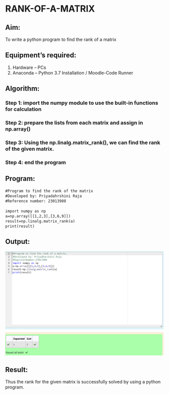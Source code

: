 # RANK-OF-A-MATRIX
## Aim:
To write a python program to find the rank of a matrix
## Equipment’s required:
1. 	Hardware – PCs
2. 	Anaconda – Python 3.7 Installation / Moodle-Code Runner
## Algorithm:
### Step 1: import the numpy module to use the built-in functions for calculation
### Step 2: prepare the lists from each matrix and assign in np.array()
### Step 3: Using the np.linalg.matrix_rank(), we can find the rank of the given matrix.
### Step 4: end the program
## Program:
```
#Program to find the rank of the matrix
#Developed by: Priyadahrshini Raja
#Reference number: 23013908

import numpy as np
a=np.array([[1,2,3],[3,6,9]])
result=np.linalg.matrix_rank(a)
print(result)

```
## Output: 
![output](<rank ss 2.png>)


## Result:
Thus the rank for the given matrix is successfully solved by  using a python program.

